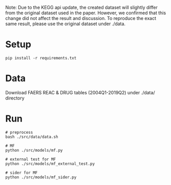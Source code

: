 Note: Due to the KEGG api update, the created dataset will slightly differ from the original dataset used in the paper. However, we confirmed that this change did not affect the result and discussion. To reproduce the exact same result, please use the original dataset under ./data.

# Setup
```
pip install -r requirements.txt
```

# Data
Download FAERS REAC & DRUG tables (2004Q1-2019Q2) under ./data/ directory

# Run
```
# preprocess
bash ./src/data/data.sh

# MF
python ./src/models/mf.py

# external test for MF
python ./src/models/mf_external_test.py

# sider for MF
python ./src/models/mf_sider.py
```
